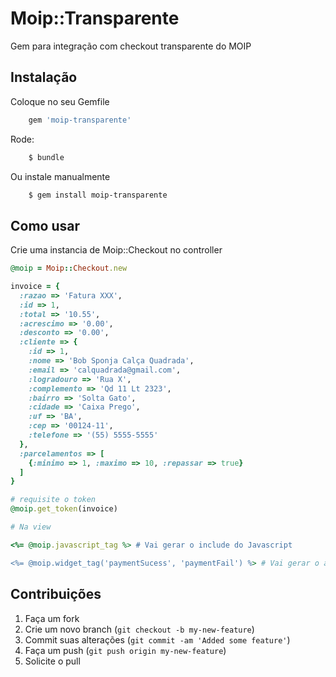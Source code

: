 # Moip::Transparente

Gem para integração com checkout transparente do MOIP

## Instalação

Coloque no seu Gemfile

```ruby
    gem 'moip-transparente'
```
Rode:

```sh
    $ bundle
```

Ou instale manualmente

```sh
    $ gem install moip-transparente
```

## Como usar

Crie uma instancia de Moip::Checkout no controller

```ruby
@moip = Moip::Checkout.new

invoice = {
  :razao => 'Fatura XXX',
  :id => 1,
  :total => '10.55',
  :acrescimo => '0.00',
  :desconto => '0.00',      
  :cliente => {
    :id => 1,
    :nome => 'Bob Sponja Calça Quadrada',
    :email => 'calquadrada@gmail.com',
    :logradouro => 'Rua X',
    :complemento => 'Qd 11 Lt 2323',
    :bairro => 'Solta Gato',
    :cidade => 'Caixa Prego',
    :uf => 'BA',
    :cep => '00124-11',
    :telefone => '(55) 5555-5555'
  },
  :parcelamentos => [
    {:minimo => 1, :maximo => 10, :repassar => true}
  ]
}

# requisite o token
@moip.get_token(invoice)

# Na view 

<%= @moip.javascript_tag %> # Vai gerar o include do Javascript

<%= @moip.widget_tag('paymentSucess', 'paymentFail') %> # Vai gerar o a div do javascript com as funções
```


## Contribuições

1. Faça um fork
2. Crie um novo branch (`git checkout -b my-new-feature`)
3. Commit suas alterações (`git commit -am 'Added some feature'`)
4. Faça um push (`git push origin my-new-feature`)
5. Solicite o pull
